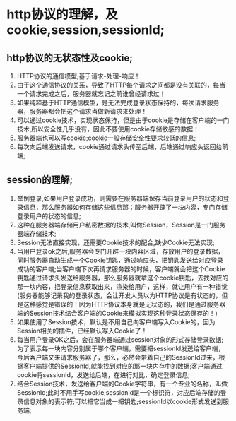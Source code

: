 # http协议的理解，及cookie,session,sessionId;
## http协议的无状态性及cookie;
1. HTTP协议的通信模型,基于请求-处理-响应！
2. 由于这个通信协议的关系，导致了HTTP每个请求之间都是没有关联的，每当一个请求完成之后，服务器就忘记之前谁曾经请求过！
3. 如果纯粹基于HTTP通信模型，是无法完成登录状态保持的，每次请求服务器，服务器都会把这个请求当做新请求来处理！
4. 可以通过cookie技术，实现状态保持，但是由于cookie是存储在客户端的一门技术,所以安全性几乎没有，因此不要使用cookie存储敏感的数据！
5. 服务器端也可以写cookie;cookie一般存储安全性要求较低的信息;
6. 每次向后端发送请求，cookie通过请求头传至后端，后端通过响应头返回给前端;

## session的理解;
1. 举例登录,如果用户登录成功，则需要在服务器端保存当前登录用户的状态和登录信息，那么服务器如何存储这些信息那：服务器开辟了一块内容，专门存储登录用户的状态的信息;
2. 这种在服务器端存储用户私密数据的技术,叫做Session，Session是一门服务器端存储技术;
3. Session无法直接实现，还需要Cookie技术的配合,缺少Cookie无法实现;
4. 当用户登录ok之后,服务器会专门开辟一块内容区域，存放用户的登录数据，同时服务器自动生成一个Cookie钥匙，通过响应头，把钥匙发送给对应登录成功的客户端;当客户端下次再请求服务器的时候，客户端就会把这个Cookie钥匙通过请求头发送给服务器，那么服务器就拿这个cookie钥匙，去找对应的那一块内容，把登录信息获取出来，渲染给用户，这样，就让用户有一种错觉(服务器能够记录我的登录状态，会让开发人员以为HTTP协议是有状态的，但是这种感觉是错误的！因为HTTP协议本身就是无状态的，我们是通过服务器端的Session技术结合客户端的Cookie来模拟实现这种登录状态保存的！)
5. 如果使用了Session技术，默认是不用自己向客户端写入Cookie的，因为Session相关的插件，已经默认写入Cookie了！
6. 每当用户登录OK之后，会在服务器端通过session对象的形式存储登录数据;为了表示每一块内容分别属于哪个客户端，需要把sessionId发送给客户端，今后客户端又来请求服务器了，那么，必然会带着自己的SessionId过来，根据客户端提供的SessionId,就能找到对应的那一块内存中的数据;客户端通过cookie将sessionId，发送给后端，在进行对比，确定登录信息;
7. 结合Session技术，发送给客户端的Cookie字符串，有一个专业的名称，叫做SessionId;此时不用手写cookie;sessionId是一个标识符，对应后端存储的登录信息对象的表示符;可以把它当成一把钥匙;sessionId以cookie形式发送到服务端;